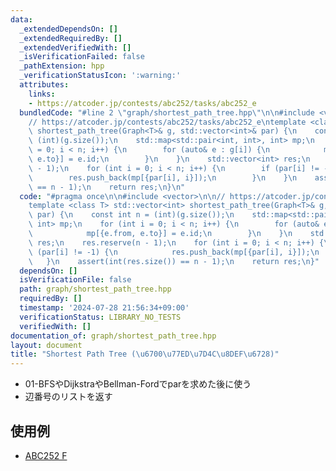 ```yaml
---
data:
  _extendedDependsOn: []
  _extendedRequiredBy: []
  _extendedVerifiedWith: []
  _isVerificationFailed: false
  _pathExtension: hpp
  _verificationStatusIcon: ':warning:'
  attributes:
    links:
    - https://atcoder.jp/contests/abc252/tasks/abc252_e
  bundledCode: "#line 2 \"graph/shortest_path_tree.hpp\"\n\n#include <vector>\n\n\
    // https://atcoder.jp/contests/abc252/tasks/abc252_e\ntemplate <class T> std::vector<int>\
    \ shortest_path_tree(Graph<T>& g, std::vector<int>& par) {\n    const int n =\
    \ (int)(g.size());\n    std::map<std::pair<int, int>, int> mp;\n    for (int i\
    \ = 0; i < n; i++) {\n        for (auto& e : g[i]) {\n            mp[{e.from,\
    \ e.to}] = e.id;\n        }\n    }\n    std::vector<int> res;\n    res.reserve(n\
    \ - 1);\n    for (int i = 0; i < n; i++) {\n        if (par[i] != -1) {\n    \
    \        res.push_back(mp[{par[i], i}]);\n        }\n    }\n    assert(int(res.size())\
    \ == n - 1);\n    return res;\n}\n"
  code: "#pragma once\n\n#include <vector>\n\n// https://atcoder.jp/contests/abc252/tasks/abc252_e\n\
    template <class T> std::vector<int> shortest_path_tree(Graph<T>& g, std::vector<int>&\
    \ par) {\n    const int n = (int)(g.size());\n    std::map<std::pair<int, int>,\
    \ int> mp;\n    for (int i = 0; i < n; i++) {\n        for (auto& e : g[i]) {\n\
    \            mp[{e.from, e.to}] = e.id;\n        }\n    }\n    std::vector<int>\
    \ res;\n    res.reserve(n - 1);\n    for (int i = 0; i < n; i++) {\n        if\
    \ (par[i] != -1) {\n            res.push_back(mp[{par[i], i}]);\n        }\n \
    \   }\n    assert(int(res.size()) == n - 1);\n    return res;\n}"
  dependsOn: []
  isVerificationFile: false
  path: graph/shortest_path_tree.hpp
  requiredBy: []
  timestamp: '2024-07-28 21:56:34+09:00'
  verificationStatus: LIBRARY_NO_TESTS
  verifiedWith: []
documentation_of: graph/shortest_path_tree.hpp
layout: document
title: "Shortest Path Tree (\u6700\u77ED\u7D4C\u8DEF\u6728)"
---
```


- 01-BFSやDijkstraやBellman-Fordでparを求めた後に使う
- 辺番号のリストを返す

## 使用例
- [ABC252 F](https://atcoder.jp/contests/abc252/submissions/46239094)
